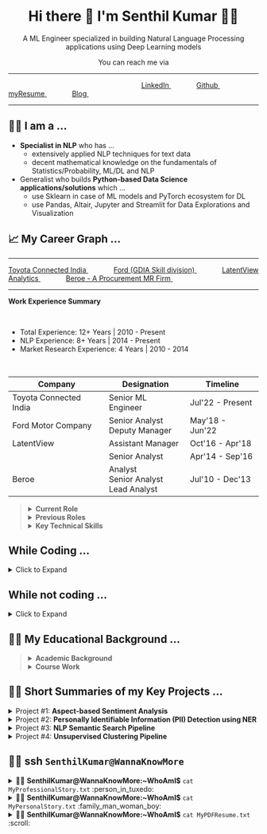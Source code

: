 <h1 align='center'>
  Hi there 👋 I'm Senthil Kumar 👨‍💻
</h1>

<p align='center'>
  A ML Engineer specialized in building Natural Language Processing applications using Deep Learning models
</p>

<p align='center'>
  You can reach me via
</p>

<p  align='center'>
  <hr class="about-sep">
  <div class="about-links">
 &nbsp;&nbsp;&nbsp;&nbsp;&nbsp;&nbsp;&nbsp;&nbsp;&nbsp;&nbsp;&nbsp;&nbsp;&nbsp;&nbsp;&nbsp;&nbsp;&nbsp;&nbsp;&nbsp;&nbsp;&nbsp;&nbsp;&nbsp;&nbsp;
&nbsp;&nbsp;&nbsp;&nbsp;&nbsp;&nbsp;&nbsp;&nbsp;&nbsp;&nbsp;&nbsp;&nbsp;&nbsp;&nbsp;&nbsp;&nbsp;&nbsp;&nbsp;&nbsp;&nbsp;&nbsp;&nbsp;&nbsp;&nbsp;&nbsp;&nbsp;&nbsp;&nbsp;&nbsp;&nbsp;&nbsp;&nbsp;&nbsp;&nbsp;&nbsp;&nbsp;&nbsp;&nbsp;&nbsp;&nbsp;&nbsp;&nbsp;
  <a href="https://www.linkedin.com/in/senthilkumarm1901/" class="about-link" rel="" target="">
    <i class="bi bi-linkedin"></i>
     <span class="about-link-text">LinkedIn</span>
  </a>&nbsp;&nbsp;&nbsp;&nbsp;&nbsp;&nbsp;&nbsp;&nbsp;&nbsp;&nbsp;&nbsp;&nbsp;
  <a href="https://github.com/senthilkumarm1901" class="about-link" rel="" target="">
    <i class="bi bi-github"></i>
     <span class="about-link-text">Github</span>
  </a>&nbsp;&nbsp;&nbsp;&nbsp;&nbsp;&nbsp;&nbsp;&nbsp;&nbsp;&nbsp;&nbsp;&nbsp;
  <a href="https://senthilkumarm1901.github.io/myResume" class="about-link" rel="" target="">
    <i class="bi bi-Resume"></i>
     <span class="about-link-text">myResume</span>
  </a>&nbsp;&nbsp;&nbsp;&nbsp;&nbsp;&nbsp;&nbsp;&nbsp;&nbsp;&nbsp;&nbsp;&nbsp;
  <a href="https://senthilkumarm1901.quarto.pub/learn-by-blogging/blog.html" class="about-link" rel="" target="">
    <i class="bi bi-gmail"></i>
     <span class="about-link-text">Blog</span>
  </a>&nbsp;&nbsp;&nbsp;&nbsp;&nbsp;&nbsp;&nbsp;&nbsp;&nbsp;&nbsp;&nbsp;&nbsp;
 </div>
 <hr class="about-sep">
</p>

## :man_in_tuxedo: I am a ...

   -  **Specialist in NLP** who has ...
       - extensively applied NLP techniques for text data 
       - decent mathematical knowledge on the fundamentals of Statistics/Probability, ML/DL and NLP
   - Generalist who builds **Python-based Data Science applications/solutions** which ...
       - use Sklearn in case of ML models and PyTorch ecosystem for DL
       - use Pandas, Altair, Jupyter and Streamlit for Data Explorations and Visualization

## :chart_with_upwards_trend: My Career Graph ...

<p  align='center'>
  <hr class="about-sep">
  <div class="about-links">
  <a href="https://www.linkedin.com/company/toyota-connected-india-pvt-ltd/mycompany/" class="about-link" rel="" target="">
    <i class="bi bi-linkedin"></i>
     <span class="about-link-text">Toyota Connected India</span>
  </a>&nbsp;&nbsp;&nbsp;&nbsp;&nbsp;&nbsp;&nbsp;&nbsp;&nbsp;&nbsp;&nbsp;&nbsp;
  <a href="https://www.linkedin.com/company/ford-motor-company/" class="about-link" rel="" target="">
    <i class="bi bi-github"></i>
     <span class="about-link-text">Ford (GDIA Skill division) </span>
  </a>&nbsp;&nbsp;&nbsp;&nbsp;&nbsp;&nbsp;&nbsp;&nbsp;&nbsp;&nbsp;&nbsp;&nbsp;
  <a href="https://www.linkedin.com/company/latentview-analytics/" class="about-link" rel="" target="">
    <i class="bi bi-Resume"></i>
     <span class="about-link-text">LatentView Analytics</span>
  </a>&nbsp;&nbsp;&nbsp;&nbsp;&nbsp;&nbsp;&nbsp;&nbsp;&nbsp;&nbsp;&nbsp;&nbsp;
  <a href="https://www.linkedin.com/company/beroe-inc/" class="about-link" rel="" target="">
    <i class="bi bi-gmail"></i>
     <span class="about-link-text">Beroe - A Procurement MR Firm</span>
  </a>&nbsp;&nbsp;&nbsp;&nbsp;&nbsp;&nbsp;&nbsp;&nbsp;&nbsp;&nbsp;&nbsp;&nbsp;
  <br>
 </div>
 <hr class="about-sep">
</p>

<b>Work Experience Summary</b>

<br>

   - Total Experience: 12+ Years | 2010 - Present <br>
   - NLP Experience: 8+ Years | 2014 - Present <br>
   - Market Research Experience: 4 Years | 2010 - 2014 
<br>

	
| Company            | Designation                               | Timeline         |
|--------------------|-------------------------------------------|------------------|
| Toyota Connected India | Senior ML Engineer                    | Jul'22 - Present  |
| Ford Motor Company | Senior Analyst <br>Deputy Manager                            | May'18  - Jun'22  |
| LatentView         | Assistant Manager                         | Oct'16 - Apr'18  |
|                    | Senior Analyst                            | Apr'14 - Sep'16  |
| Beroe              | Analyst<br>Senior Analyst<br>Lead Analyst | Jul'10 - Dec'13  |


<blockquote>
	
    
<details> <summary> <b>Current Role</b> </summary>

<br>
	
- Since Jul'22, I work in Toyota Connected India
- I co-develop NLP applications in cloud with a team of Software Engineers to aid Connected Car customers

<br>
	


</details>

<details> <summary> <b>Previous Roles</b> </summary>

<br>
	
   - From May'18 till Jun'22, I have been working in data science `NLP projects` at <i><b>Ford Analytics Division</i></b> <br> 
   - Worked for teams such as Artificial Intelligence Advancement Center, Customer Experience and Operations Analytics
   - For 4 years, I had offered `Social Media Analytics` and Text Analysis solutions to a F100 Tech client of <i><b>LatentView Analytics</b></i> <br>
   - In the first 4 years of my career, I had worked in Market Research domain. 

</details>



<details> <summary> <b>Key Technical Skills</b> </summary>

<br>

- Python | NLP via Rules, Linguistics and ML Techniques | Deep Learning for NLP | ML Projects Execution


	
</details>
	
</blockquote>

## While Coding ...  

<details> <summary> Click to Expand </summary>

### :hammer_and_wrench: I typically build NLP applications ...

- with state-of-the-art **transfer learning models** (Feature Extraction and Fine-tuning)
- with customized text preprocessing logic using computational linguistic techniques wherever it helps!
- which are deployed using Python CLI apps, **FastAPI REST APIs** or **Streamlit UIs** in Kubernetes

### :hammer_and_wrench: I typically write codebase ...

- which is reusable, replicable and runnable in **docker containers**
- which is modularized and packaged (as `from some_internal_package import what_you_need`)
- committed to **GitHub** for co-development and issue-resolution
- with docstrings and pytests, subjected to **Pull Requests** when multiple developers are involved

### :hammer_and_wrench: I typically build using ...


|         <img width=50/>          |  `Extensively Used` <img width=200/>                                                                                                                                                                                                                                                                                                                                                                                                                                                                                                                                                                             |  `Working Knowledge`  <img width=200/>                                                                                                                                                                                                                                                                                                                                                                                                                               |
|------------------|----------------------------------------------------------------------------------------------------------------------------------------------------------------------------------------------------------------------------------------------------------------------------------------------------------------------------------------------------------------------------------------------------------------------------------------------------------------------------------------------------------------------------------------------------------------------------------------------------|----------------------------------------------------------------------------------------------------------------------------------------------------------------------------------------------------------------------------------------------------------------------------------------------------------------------------------------------------------------------------------------------------------------------------------------------------|
| **Tools**             | ![Python](https://img.shields.io/badge/Python-3776AB?style=for-the-badge=white) ![Git](https://img.shields.io/badge/GitHub-100000?style=for-the-badge=white) ![Shell](https://img.shields.io/badge/Linux/WSL-121011?style=for-the-badge=white) ![Markdown](https://img.shields.io/badge/Markdown-000000?style=for-the-badge=white) <br>![Jupyter](https://img.shields.io/badge/Jupyter-F37626.svg?&style=for-the-badge=white) ![PyCharm](https://img.shields.io/badge/PyCharm-143?style=for-the-badge=green) ![Docker](https://img.shields.io/badge/-Docker-green?style=for-the-badge=white) | ![Kubernetes](https://img.shields.io/badge/-Kubernetes-blue?style=for-the-badge=white) ![Poetry](https://img.shields.io/badge/-Poetry-brown?style=for-the-badge=white) <br>![Venv](https://img.shields.io/badge/-Venv-black?style=for-the-badge=white) ![Conda](https://img.shields.io/badge/-Conda-orange?style=for-the-badge=white)                                                                                                                  |
| **Python Libraries** | ![SpaCy](https://img.shields.io/badge/-SpaCy-green?style=for-the-badge=white) ![HuggingFace Transformers](https://img.shields.io/badge/-Transformers-blue?style=for-the-badge=white) ![PyTorch](https://img.shields.io/badge/-PyTorch-brown?style=for-the-badge=white) <br> ![Pandas](https://img.shields.io/badge/-Pandas-black?style=for-the-badge=white) ![regex](https://img.shields.io/badge/-RegEx-orange?style=for-the-badge=white) ![sklearn](https://img.shields.io/badge/-Sklearn-orange?style=for-the-badge=white)                                                            | ![PySpark](https://img.shields.io/badge/-PySpark-green?style=for-the-badge=white) ![Altair/Seaborn](https://img.shields.io/badge/-Altair-blue?style=for-the-badge=white) ![GenSim](https://img.shields.io/badge/-GenSim-brown?style=for-the-badge=white) <br> ![FastAPI](https://img.shields.io/badge/-FastAPI-orange?style=for-the-badge=white) ![Streamlit](https://img.shields.io/badge/-Streamlit-yellow?style=for-the-badge=black)<br> |

### :computer: I typically use tools such as ...

   - **WSL** for local development, and linux machines for GPU-powered, dockerized applications development
   - predominantly **PyCharm (Professional)** for remote development but use opensource **VS code** for local development
   - **Jupyter Notebook** to learn coding concepts 
   - **draw.io**, **mermaid** and **markdown** for flowcharts and documentation purposes

</details>
	
	
## While not coding ...

<details> <summary> Click to Expand </summary>

###  📅 🎙️ I typically use tools such as ...

   - **OneNote** for taking lots of notes from emails, meetings and websites and  
   - **Slack** for communicating, weekly updates and jotting down reminder messages to self
   - **Microsoft PPT** for conveying data stories/insights to non-developer team mates or superiors

### :bearded_person: Apart from being `a Data Science Developer`, I have donned the hat of ...

   - A `People Manager` 
       - directly managing the delivery of Social Media Analytics projects of 8+ members in my stint at `LatentView Analytics` 
   - A `Technical Mentor/Trainer`
       - enhancing the NLP/Python expertise of fellow team members or reportees 

</details>

## :man_student: My Educational Background ...

<blockquote>
<details> <summary> <b>Academic Background</b> </summary>

<br>
	
   - B.E. Madras Institute of Technology, **8.6** CGPA | 2006 - 2010
   - **State topper** in State-level Eng. Entrance Exam | 2006
   - Twelfth Grade - 95% | 2006 ; Tenth Grade - 92% | 2004

</details>
	
<details> <summary> <b>Course Work</b> </summary>

<br> 

- `Google Cloud Platform Big Data and Machine Learning Fundamentals`| **Coursera-GCP** | Apr 2021 <br>
- 5 course `DeepLearning` Specialization | **Coursera-Deeplearning.ai** | Nov'18 - May'19 <br>
- Applied ML and Applied Text Mining Courses | **Coursera-University of Michigan** | Dec'17 - Jan'18 <br>
- Stanford Online Certification Course on SQL | **Stanford University Online** | 2015
	
</details>
	
</blockquote>

## :office_worker: Short Summaries of my Key Projects ... 

<details><summary>Project #1: <b> Aspect-based Sentiment Analysis </b> </summary>

<br>
	
- Built a reusable Sequence Classification ML Pipeline which converts customer comments into `Aspects` and `Sentiment`
- Highlights of the Pipeline: 
    - Spark+Spacy Preprocessing
    - Transfer Learning + Clustering aided Annotation 
        - Less annotation for Training (compared to traditional ML) by intelligent use of DL+ML models
    - Dockerized Environment for Model Training and Inference 
    - Fine-tuned Transformer models
 - Look [here](https://github.com/senthilkumarm1901/senthilkumarm1901/blob/main/project_descriptions/asba.md) for more details

</details>
	
<details><summary>Project #2: <b>Personally Identifiable Information (PII) Detection using NER</b></summary>

<br>
	
- Annonymized PII in text data that resulted in less restricted use of the data 
    - by building a Named Entity Recognition (NER) system that can detect PII 
- Highlights of the Pipeline: 
    - Bootstrapped the training data using Spacy rules (thus easing the annotation process)
    - Spacy's Roberta Base Transformer model allowed for no truncation of sentence max length
    - Inference REST API (via an asynchronous FastAPI deployment using K8s) that can be plugged into multiple applications
 - Look [here](https://github.com/senthilkumarm1901/senthilkumarm1901/blob/main/project_descriptions/pii_ner.md) for more details
</details>

<details><summary>Project #3: <b>NLP Semantic Search Pipeline</b></summary>

<br>

- Goal: To create "digital threads" for connecting automotive data sources
	- which has technician comments about issues before the launch of a vehicle,
	- by assigning semantically matching common part categories to every issue in both data sources 
	
- Built a pipeline that ensembles results of `3 pairs of Retriever-Reader models` wherein
	- the `Retriever` narrows down the search space and
	- the `Reader` zeroes in on the right results
    
 - Look [here](https://github.com/senthilkumarm1901/senthilkumarm1901/blob/main/project_descriptions/semantic_search.md) for more details

</details>

<details><summary>Project #4: <b>Unsupervised Clustering Pipeline</b></summary>

<br>
	
	
- Built reusable Text Clustering pipelines 
    - for deriving actionable insights from unlabeled text corpus
- Highlights of the Pipeline: 
    - The clustering pipeline provided options for both Traditional Topic Modeling and DL-Embedding based Hard Clustering
    - Incorporated the models into an easy-to-use `Streamlit` UI deployed via K8s 
    - The codebase was built on top of the main open source libraries
        - PyTorch (Transformers, Sentence Transformers) and Sklearn
 - Look [here](https://github.com/senthilkumarm1901/senthilkumarm1901/blob/main/project_descriptions/text_clustering.md) for more details

</details>

## 👨‍💻 ssh `SenthilKumar@WannaKnowMore` 

<details><summary> 👨‍💻 <b>SenthilKumar@WannaKnowMore:~WhoAmI$</b> <code>cat MyProfessionalStory.txt</code> :person_in_tuxedo: </summary>

<blockquote>
  
<details> <summary>How did I start my career?  </summary>

<br>
  
- Back in July 2010, I had started out providing customized Market Research (MR) in my first 4 years of my career. 
  - Simply put, it was a `no-code work` 
       - involving cold-calling, speaking to experts and reading a lot of secondary research material 
       - to write actionable procurement intelligence reports . 
  - This first job, right after my engineering undergraduation, 
       - had taught me the importance of tough-to-learn soft skills 
       - especially in communication be it written, one-on-one, cold-calling, team presentations and many more. 

</details>

<details> <summary>When did I transition to NLP?  </summary>

<br>
  
- Since 2014, I have been in the field of Data Science, and the romance has not died down yet :). 
- Largely because of the interesting NLP opportunities that landed my way. <br>
- I had primarily worked on `Social Media Analytics` at `LatentView` from 2014 to 2018 where <br> 
    - I had aided my F100 tech major client to effectively use social media insights in their marketing decisions
- Since May 2018, as a Data Scientist at Ford,
    - my technical learnings in ML/DL and NLP have been on an upward trend! 

</details>

    
<details> <summary> What are my mottos?  </summary>

<br>
  
  Striving to follow the below mottos for professional betterment: <br> 
  - To keep **upskilling my technical knowledge** 
      - Firmly believe there are **Miles to go before I sleep** <br> 
  - To bring **the best collaborative, transparent and importantly humble self in my interactions** with colleagues/friends, 
      - This is so that trust is enabled, long-term partnerships are forged and great results are achieved <br>
   - To **stand on the shoulders of the giants of open source** 
      - In other words, be **applied practitioner** first, and not try to reinvent the wheel unless it has some learning/business benefit 
  </details>

</blockquote>
</details>

<details><summary> 👨‍💻 <b>SenthilKumar@WannaKnowMore:~WhoAmI$</b> <code>cat MyPersonalStory.txt</code> :family_man_woman_boy: </summary>
<blockquote>

<details> <summary> My Small World  </summary>
 
 <br>
  
  - I am here working happily in the Data Science field largely because of the sacrifice & guidance of my `wife` . 
      - She guided my transition from Market Research to Data Science. She is a fellow analytics professional too <br>
      - She is on a break to take care of our possibly autistic todler son. <br>
      - I am cognizant of this privilege that I am enjoying (me being able to work when she couldn't). <br>
      - It has been particularly exacerbated by covid situation and personal losses <br>

 - Speaking of my `son` <br> 
      - He is the apple of my eye <br>
      - He seems to have exemplary memory, well beyond his age! (possibly biased opinion 🙂)   
      - He grasps abstract things like shapes, numbers, letters, and words faster
      - He could be in some autism spectrum (slower learning in social skills compared to kids of his age) <br>
            - With my wife's leadership we diagnosed it early and <br>
            - Hopefully we are acting on it early before it becoming too noticeable 
  
</details>


<details> <summary> My Interests  </summary>

  <br>
  
  - For last 2 years, I have spent (okay, wasted!) a lot of time on many must-watch TV series. Some iconic I must say. <br>
      - My favorite genres: Sci-Fi, Comics, Legal/Medical thrillers and anything out of this world <br>
  - My favorites among novels include many mythology fictional writings <br>
  - An ardent tea lover! 

</details>
</blockquote>
</details>

<details><summary> 👨‍💻 <b>SenthilKumar@WannaKnowMore:~WhoAmI$</b> <code>cat MyPDFResume.txt</code> :scroll: </summary>

<blockquote>
   
- Here is my [résumé](https://senthilkumarm1901.github.io/myResume/) in pdf <br>

</blockquote>
</details>
